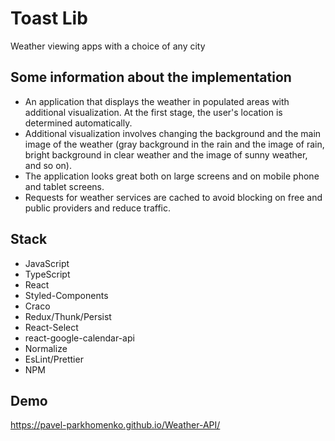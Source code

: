 # Toast Lib
Weather viewing apps with a choice of any city

## Some information about the implementation
- An application that displays the weather in populated areas with additional visualization. At the first stage, the user's location is determined automatically.  
- Additional visualization involves changing the background and the main
image of the weather (gray background in the rain and the image of rain, bright background in clear weather and the image of sunny weather, and so on).
- The application looks great both on large screens and on mobile phone and tablet screens. 
- Requests for weather services are cached to avoid blocking on free and public providers and
reduce traffic.

## Stack
- JavaScript
- TypeScript
- React
- Styled-Components
- Craco
- Redux/Thunk/Persist
- React-Select
- react-google-calendar-api
- Normalize
- EsLint/Prettier
- NPM

## Demo
https://pavel-parkhomenko.github.io/Weather-API/
